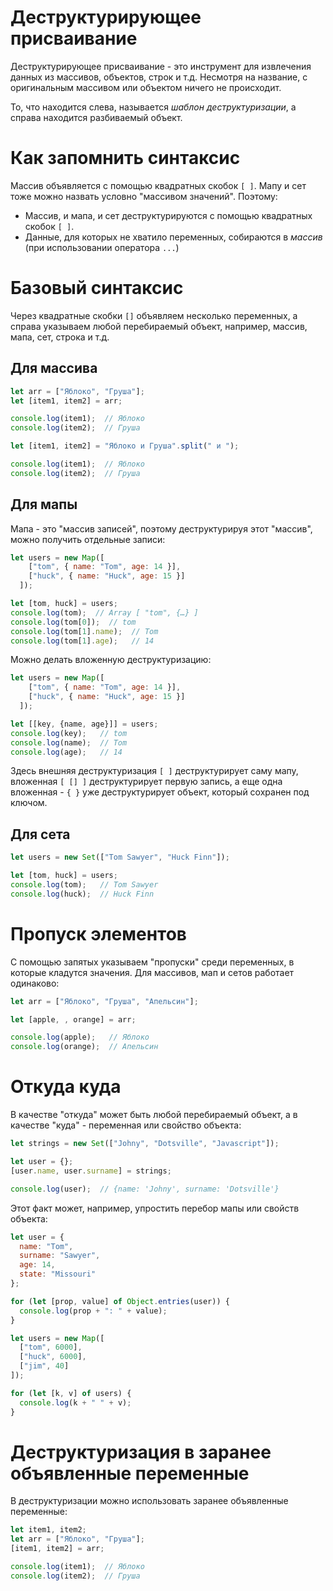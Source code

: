 # Деструктурирующее присваивание

Деструктурирующее присваивание - это инструмент для извлечения данных из массивов, объектов, строк и т.д. Несмотря на название, с оригинальным массивом или объектом ничего не происходит.

То, что находится слева, называется *шаблон деструктуризации*, а справа находится разбиваемый объект.

# Как запомнить синтаксис

Массив объявляется с помощью квадратных скобок `[ ]`. Мапу и сет тоже можно назвать условно "массивом значений". Поэтому:

* Массив, и мапа, и сет деструктурируются с помощью квадратных скобок `[ ]`. 
* Данные, для которых не хватило переменных, собираются в *массив* (при использовании оператора `...`)

# Базовый синтаксис

Через квадратные скобки `[]` объявляем несколько переменных, а справа указываем любой перебираемый объект, например, массив, мапа, сет, строка и т.д.

## Для массива

```javascript
let arr = ["Яблоко", "Груша"];
let [item1, item2] = arr;

console.log(item1);  // Яблоко
console.log(item2);  // Груша
```

```javascript
let [item1, item2] = "Яблоко и Груша".split(" и ");

console.log(item1);  // Яблоко
console.log(item2);  // Груша
```

## Для мапы

Мапа - это "массив записей", поэтому деструктурируя этот "массив", можно получить отдельные записи:

```javascript
let users = new Map([
    ["tom", { name: "Tom", age: 14 }],
    ["huck", { name: "Huck", age: 15 }]
  ]);

let [tom, huck] = users;
console.log(tom);  // Array [ "tom", {…} ]
console.log(tom[0]);  // tom
console.log(tom[1].name);  // Tom
console.log(tom[1].age);   // 14
```

Можно делать вложенную деструктуризацию:

```javascript
let users = new Map([
    ["tom", { name: "Tom", age: 14 }],
    ["huck", { name: "Huck", age: 15 }]
  ]);

let [[key, {name, age}]] = users;
console.log(key);   // tom
console.log(name);  // Tom
console.log(age);   // 14
```

Здесь внешняя деструктуризация `[ ]` деструктурирует саму мапу, вложенная `[ [] ]` деструктурирует первую запись, а еще одна вложенная -  `{ }`  уже деструктурирует объект, который сохранен под ключом.

## Для сета

```javascript
let users = new Set(["Tom Sawyer", "Huck Finn"]);

let [tom, huck] = users;
console.log(tom);   // Tom Sawyer
console.log(huck);  // Huck Finn
```

# Пропуск элементов

С помощью запятых указываем "пропуски" среди переменных, в которые кладутся значения. Для массивов, мап и сетов работает одинаково:

```javascript
let arr = ["Яблоко", "Груша", "Апельсин"];

let [apple, , orange] = arr;

console.log(apple);   // Яблоко
console.log(orange);  // Апельсин
```

# Откуда куда

В качестве "откуда" может быть любой перебираемый объект, а в качестве "куда" - переменная или свойство объекта:

```javascript
let strings = new Set(["Johny", "Dotsville", "Javascript"]);

let user = {};
[user.name, user.surname] = strings;

console.log(user);  // {name: 'Johny', surname: 'Dotsville'}
```

Этот факт может, например, упростить перебор мапы или свойств объекта:

```javascript
let user = {
  name: "Tom",
  surname: "Sawyer",
  age: 14,
  state: "Missouri"
};

for (let [prop, value] of Object.entries(user)) {
  console.log(prop + ": " + value);
}
```

```javascript
let users = new Map([
  ["tom", 6000],
  ["huck", 6000],
  ["jim", 40]
]);

for (let [k, v] of users) {
  console.log(k + " " + v);
}
```

# Деструктуризация в заранее объявленные переменные

В деструктуризации можно использовать заранее объявленные переменные:

```javascript
let item1, item2;
let arr = ["Яблоко", "Груша"];
[item1, item2] = arr;

console.log(item1);  // Яблоко
console.log(item2);  // Груша
```

